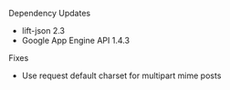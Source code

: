Dependency Updates

* lift-json 2.3
* Google App Engine API 1.4.3

Fixes

* Use request default charset for multipart mime posts

